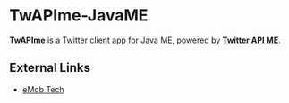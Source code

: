 # TwAPIme-JavaME

**TwAPIme** is a Twitter client app for Java ME, powered by **[Twitter API ME](https://github.com/emobtech/TwitterAPIME)**.

## External Links

* [eMob Tech](http://www.emobtech.com)
